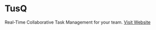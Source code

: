 # TusQ

Real-Time Collaborative Task Management for your team.
[Visit Website](https://tusq.vercel.app)
